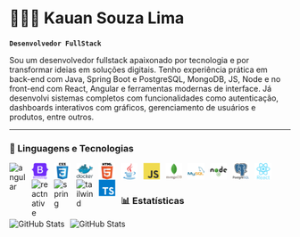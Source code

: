 # 👩🏻‍💻 Kauan Souza Lima

**`Desenvolvedor FullStack`**

Sou um desenvolvedor fullstack apaixonado por tecnologia e por transformar ideias em soluções digitais. Tenho experiência prática em back-end com Java, Spring Boot e PostgreSQL, MongoDB, JS, Node e no front-end com React, Angular e ferramentas modernas de interface. Já desenvolvi sistemas completos com funcionalidades como autenticação, dashboards interativos com gráficos, gerenciamento de usuários e produtos, entre outros.

---

### 🤖 Linguagens e Tecnologias

<img 
    align="left" 
    alt="angular"
    title="angular" 
    width="30px" 
    style="padding-right: 10px;" 
    src="https://angular.io/assets/images/logos/angular/angular.svg"
/>
<img 
    align="left" 
    alt="bootstrap" 
    title="bootstrap"
    width="30px" 
    style="padding-right: 10px;" 
    src="https://raw.githubusercontent.com/devicons/devicon/master/icons/bootstrap/bootstrap-plain-wordmark.svg"
/>
<img 
    align="left" 
    alt="css3" 
    title="css3"
    width="30px" 
    style="padding-right: 10px;" 
    src="https://raw.githubusercontent.com/devicons/devicon/master/icons/css3/css3-original-wordmark.svg"
/>
<img 
    align="left" 
    alt="docker"
    title="docker" 
    width="30px" 
    style="padding-right: 10px;" 
    src="https://raw.githubusercontent.com/devicons/devicon/master/icons/docker/docker-original-wordmark.svg"
/>
<img 
    align="left" 
    alt="html5"
    title="html5" 
    width="30px" 
    style="padding-right: 10px;" 
    src="https://raw.githubusercontent.com/devicons/devicon/master/icons/html5/html5-original-wordmark.svg"
/>
<img 
    align="left" 
    alt="java" 
    title="java"
    width="30px" 
    style="padding-right: 10px;" 
    src="https://raw.githubusercontent.com/devicons/devicon/master/icons/java/java-original.svg"
/>
<img 
    align="left" 
    alt="javascript"
    title="javascript" 
    width="30px" 
    style="padding-right: 10px;" 
    src="https://raw.githubusercontent.com/devicons/devicon/master/icons/javascript/javascript-original.svg"
/>
<img 
    align="left" 
    alt="mongodb" 
    title="mongodb"
    width="30px" 
    style="padding-right: 10px;" 
    src="https://raw.githubusercontent.com/devicons/devicon/master/icons/mongodb/mongodb-original-wordmark.svg"
/>
<img 
    align="left" 
    alt="mysql" 
    title="mysql"
    width="30px" 
    style="padding-right: 10px;" 
    src="https://raw.githubusercontent.com/devicons/devicon/master/icons/mysql/mysql-original-wordmark.svg"
/>
<img 
    align="left" 
    alt="nodejs" 
    title="nodejs"
    width="30px" 
    style="padding-right: 10px;" 
    src="https://raw.githubusercontent.com/devicons/devicon/master/icons/nodejs/nodejs-original-wordmark.svg"
/>
<img 
    align="left" 
    alt="postgresql" 
    title="postgresql"
    width="30px" 
    style="padding-right: 10px;" 
    src="https://raw.githubusercontent.com/devicons/devicon/master/icons/postgresql/postgresql-original-wordmark.svg"
/>
<img 
    align="left" 
    alt="react" 
    title="react"
    width="30px" 
    style="padding-right: 10px;" 
    src="https://raw.githubusercontent.com/devicons/devicon/master/icons/react/react-original-wordmark.svg"
/>
<img 
    align="left" 
    alt="reactnative" 
    title="reactnative"
    width="30px" 
    style="padding-right: 10px;" 
    src="https://reactnative.dev/img/header_logo.svg"
/>
<img 
    align="left" 
    alt="spring" 
    title="spring"
    width="30px" 
    style="padding-right: 10px;" 
    src="https://www.vectorlogo.zone/logos/springio/springio-icon.svg"
/>
<img 
    align="left" 
    alt="tailwind" 
    title="tailwind"
    width="30px" 
    style="padding-right: 10px;" 
    src="https://www.vectorlogo.zone/logos/tailwindcss/tailwindcss-icon.svg"
/>
<img 
    align="left" 
    alt="typescript" 
    title="typescript"
    width="30px" 
    style="padding-right: 10px;" 
    src="https://raw.githubusercontent.com/devicons/devicon/master/icons/typescript/typescript-original.svg"
/>
<br/>
<br/>

### 📊 Estatísticas

<p>
  <img 
    align="left" 
    alt="GitHub Stats" 
    height="200" 
    style="padding-right: 10px;" 
    src="https://github-readme-stats.vercel.app/api?username=Larissakich&show_icons=true&theme=tokyonight&include_all_commits=true&locale=pt-br" 
  />

<img 
      align="left" 
      alt="GitHub Stats" 
      height="200" 
      src="https://github-readme-stats.vercel.app/api/top-langs/?username=larissakich&theme=tokyonight&layout=compact&custom_title=Tecnologias&langs_count=9" 
  />

</p>
